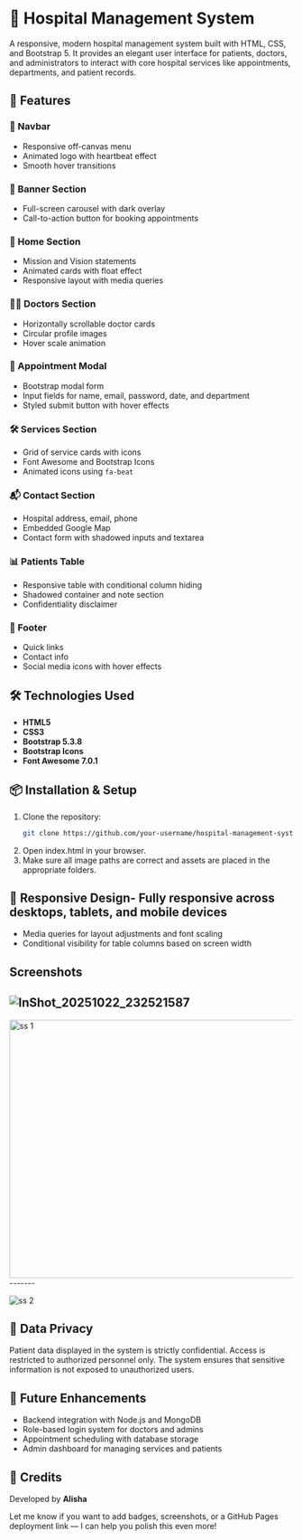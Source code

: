 # 🏥 Hospital Management System

A responsive, modern hospital management system built with HTML, CSS, and Bootstrap 5. It provides an elegant user interface for patients, doctors, and administrators to interact with core hospital services like appointments, departments, and patient records.

## 🚀 Features

### 🧭 Navbar
- Responsive off-canvas menu
- Animated logo with heartbeat effect
- Smooth hover transitions

### 🎯 Banner Section
- Full-screen carousel with dark overlay
- Call-to-action button for booking appointments

### 🏥 Home Section
- Mission and Vision statements
- Animated cards with float effect
- Responsive layout with media queries

### 👨‍⚕️ Doctors Section
- Horizontally scrollable doctor cards
- Circular profile images
- Hover scale animation

### 📅 Appointment Modal
- Bootstrap modal form
- Input fields for name, email, password, date, and department
- Styled submit button with hover effects

### 🛠️ Services Section
- Grid of service cards with icons
- Font Awesome and Bootstrap Icons
- Animated icons using `fa-beat`

### 📬 Contact Section
- Hospital address, email, phone
- Embedded Google Map
- Contact form with shadowed inputs and textarea

### 📊 Patients Table
- Responsive table with conditional column hiding
- Shadowed container and note section
- Confidentiality disclaimer

### 🔗 Footer
- Quick links
- Contact info
- Social media icons with hover effects

## 🛠️ Technologies Used

- **HTML5**
- **CSS3**
- **Bootstrap 5.3.8**
- **Bootstrap Icons**
- **Font Awesome 7.0.1**

## 📦 Installation & Setup

1. Clone the repository:
   ```bash
   git clone https://github.com/your-username/hospital-management-system.git
2. Open index.html in your browser.
3. Make sure all image paths are correct and assets are placed in the appropriate folders.

## 📱 Responsive Design- Fully responsive across desktops, tablets, and mobile devices

- Media queries for layout adjustments and font scaling
- Conditional visibility for table columns based on screen width

## Screenshots

![InShot_20251022_232521587](https://github.com/user-attachments/assets/7401ef77-5ec8-4d84-b99c-4278f95d7b81)
------

<img width="960" height="457" alt="ss 1" src="https://github.com/user-attachments/assets/9e9291f7-6dac-4900-b3d2-a0dd72f252f0" />
-------

![ss 2](https://github.com/user-attachments/assets/f3888112-0823-4b63-973d-b54eb5f32434)
  
## 🔐 Data Privacy

Patient data displayed in the system is strictly confidential. Access is restricted to authorized personnel only. The system ensures that sensitive information is not exposed to unauthorized users.

## 📌 Future Enhancements

- Backend integration with Node.js and MongoDB
- Role-based login system for doctors and admins
- Appointment scheduling with database storage
- Admin dashboard for managing services and patients
  
## 🙌 Credits
Developed by **Alisha**

Let me know if you want to add badges, screenshots, or a GitHub Pages deployment link — I can help you polish this even more!
